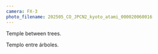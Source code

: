 ```yaml
---
camera: FX-3
photo_filename: 202505_CO_JPCN2_kyoto_atami_000020060016
---
```


Temple between trees.

Templo entre árboles.

